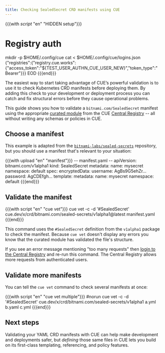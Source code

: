 ```yaml
---
title: Checking SealedSecret CRD manifests using CUE
---
```


{{{with _script_ "en" "HIDDEN setup"}}}
# Registry auth
mkdir -p $HOME/.config/cue
cat <<EOD > $HOME/.config/cue/logins.json
{"registries":{"registry.cue.works":{"access_token":"${TEST_USER_AUTHN_CUE_USER_NEW}","token_type":"Bearer"}}}
EOD
{{{end}}}

The easiest way to start taking advantage of CUE’s powerful validation is to
use it to check Kubernetes CRD manifests before deploying them. By adding this
check to your development or deployment process you can catch and fix
structural errors before they cause operational problems.

This guide shows you how to validate a `bitnami.com/SealedSecret` manifest using the appropriate
[curated module](../curated-module-crd-sealed-secrets/index.md)
from the CUE [Central Registry](/products/central-registry) --
all without writing any schemas or policies in CUE.

## Choose a manifest

This example is adapted from the
[`bitnami-labs/sealed-secrets`](https://github.com/bitnami-labs/sealed-secrets)
repository, but you should use a manifest that's relevant to your situation:

{{{with upload "en" "manifest"}}}
-- manifest.yaml --
apiVersion: bitnami.com/v1alpha1
kind: SealedSecret
metadata:
  name: mysecret
  namespace: default
spec:
  encryptedData:
    username: AgBs9G5ehZr...
    password: AgCDEfgh...
  template:
    metadata:
      name: mysecret
      namespace: default
{{{end}}}

## Validate the manifest

{{{with script "en" "cue vet"}}}
cue vet -c -d '#SealedSecret' cue.dev/x/crd/bitnami.com/sealed-secrets/v1alpha1@latest manifest.yaml
{{{end}}}

This command uses the `#SealedSecret` definition from the
`v1alpha1` package to check the manifest.
Because `cue vet` doesn't display any errors
you know that the curated module has validated the file's structure.

If you see an error message mentioning "too many requests" then
[login to the Central Registry](../login-central-registry/index.md)
and re-run this command.
The Central Registry allows more requests from authenticated users.

## Validate more manifests

You can tell the `cue vet` command to check several manifests at once:

{{{with script "en" "cue vet multiple"}}}
#norun
cue vet -c -d '#SealedSecret' cue.dev/x/crd/bitnami.com/sealed-secrets/v1alpha1 a.yml b.yaml c.yml
{{{end}}}

## Next steps

Validating your YAML CRD manifests with CUE can help make development and
deployments safer, but *defining* those same files in CUE lets you build on its
first-class templating, referencing, and policy features.
